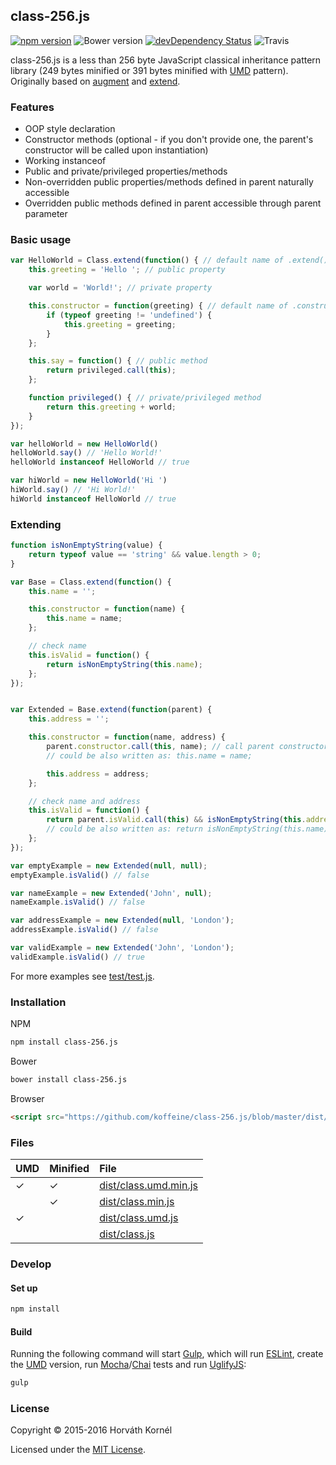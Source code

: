 ## class-256.js

[![npm version](https://img.shields.io/npm/v/class-256.js.svg)](https://www.npmjs.com/package/class-256.js)
![Bower version](https://img.shields.io/bower/v/class-256.js.svg)
[![devDependency Status](https://david-dm.org/koffeine/class-256.js/dev-status.svg)](https://david-dm.org/koffeine/class-256.js#info=devDependencies)
![Travis](https://img.shields.io/travis/koffeine/class-256.js.svg)

class-256.js is a less than 256 byte JavaScript classical inheritance pattern library (249 bytes minified or 391 bytes minified with [UMD](https://github.com/umdjs/umd) pattern).  
Originally based on [augment](https://github.com/javascript/augment) and [extend](https://github.com/jazdw/extend).

### Features

* OOP style declaration
* Constructor methods (optional - if you don't provide one, the parent's constructor will be called upon instantiation)
* Working instanceof
* Public and private/privileged properties/methods
* Non-overridden public properties/methods defined in parent naturally accessible
* Overridden public methods defined in parent accessible through parent parameter

### Basic usage

```js
var HelloWorld = Class.extend(function() { // default name of .extend() can be changed via constant
	this.greeting = 'Hello '; // public property

	var world = 'World!'; // private property

	this.constructor = function(greeting) { // default name of .constructor() can be changed via constant
		if (typeof greeting != 'undefined') {
			this.greeting = greeting;
		}
	};

	this.say = function() { // public method
		return privileged.call(this);
	};

	function privileged() { // private/privileged method
		return this.greeting + world;
	}
});

var helloWorld = new HelloWorld()
helloWorld.say() // 'Hello World!'
helloWorld instanceof HelloWorld // true

var hiWorld = new HelloWorld('Hi ')
hiWorld.say() // 'Hi World!'
hiWorld instanceof HelloWorld // true
```

### Extending

```js
function isNonEmptyString(value) {
	return typeof value == 'string' && value.length > 0;
}

var Base = Class.extend(function() {
	this.name = '';

	this.constructor = function(name) {
		this.name = name;
	};

	// check name
	this.isValid = function() {
		return isNonEmptyString(this.name);
	};
});


var Extended = Base.extend(function(parent) {
	this.address = '';

	this.constructor = function(name, address) {
		parent.constructor.call(this, name); // call parent constructor
		// could be also written as: this.name = name;

		this.address = address;
	};

	// check name and address
	this.isValid = function() {
		return parent.isValid.call(this) && isNonEmptyString(this.address);
		// could be also written as: return isNonEmptyString(this.name) && isNonEmptyString(this.address);
	};
});

var emptyExample = new Extended(null, null);
emptyExample.isValid() // false

var nameExample = new Extended('John', null);
nameExample.isValid() // false

var addressExample = new Extended(null, 'London');
addressExample.isValid() // false

var validExample = new Extended('John', 'London');
validExample.isValid() // true
```

For more examples see [test/test.js](https://github.com/koffeine/class-256.js/blob/master/test/test.js).

### Installation

NPM

```sh
npm install class-256.js
```

Bower

```sh
bower install class-256.js
```

Browser

```html
<script src="https://github.com/koffeine/class-256.js/blob/master/dist/class.umd.min.js" charset="utf-8"></script>
```

### Files

| UMD | Minified | File                                                                                                |
|:----|:---------|:----------------------------------------------------------------------------------------------------|
| ✓   | ✓        | [dist/class.umd.min.js](https://github.com/koffeine/class-256.js/blob/master/dist/class.umd.min.js) |
|     | ✓        | [dist/class.min.js](https://github.com/koffeine/class-256.js/blob/master/dist/class.min.js)         |
| ✓   |          | [dist/class.umd.js](https://github.com/koffeine/class-256.js/blob/master/dist/class.umd.js)         |
|     |          | [dist/class.js](https://github.com/koffeine/class-256.js/blob/master/dist/class.js)                 |


### Develop

#### Set up

```sh
npm install
```

#### Build

Running the following command will start [Gulp](http://gulpjs.com), which will run [ESLint](http://eslint.org), create the [UMD](https://github.com/umdjs/umd) version, run [Mocha](http://mochajs.org)/[Chai](http://chaijs.com) tests and run [UglifyJS](http://lisperator.net/uglifyjs):

```sh
gulp
```

### License

Copyright © 2015-2016 Horváth Kornél

Licensed under the [MIT License](https://github.com/koffeine/class-256.js/blob/master/LICENSE.md).
